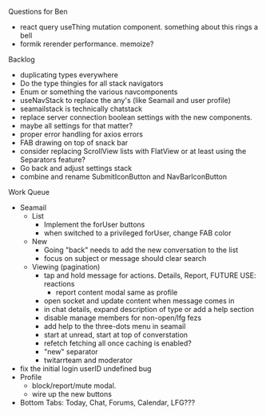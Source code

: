 Questions for Ben
* react query useThing mutation component. something about this rings a bell
* formik rerender performance. memoize?

Backlog
* duplicating types everywhere
* Do the type thingies for all stack navigators
* Enum or something the various navcomponents
* useNavStack to replace the any's (like Seamail and user profile)
* seamailstack is technically chatstack
* replace server connection boolean settings with the new components.
* maybe all settings for that matter?
* proper error handling for axios errors
* FAB drawing on top of snack bar
* consider replacing ScrollView lists with FlatView or at least using the Separators feature?
* Go back and adjust settings stack
* combine and rename SubmitIconButton and NavBarIconButton

Work Queue
* Seamail
  * List
    * Implement the forUser buttons
    * when switched to a privileged forUser, change FAB color
  * New
    * Going "back" needs to add the new conversation to the list
    * focus on subject or message should clear search
  * Viewing (pagination)
    * tap and hold message for actions. Details, Report, FUTURE USE: reactions
      * report content modal same as profile
    * open socket and update content when message comes in
    * in chat details, expand description of type or add a help section
    * disable manage members for non-open/lfg fezs
    * add help to the three-dots menu in seamail
    * start at unread, start at top of converstation
    * refetch fetching all once caching is enabled?
    * "new" separator
    * twitarrteam and moderator
* fix the initial login userID undefined bug
* Profile
  * block/report/mute modal.
  * wire up the new buttons
* Bottom Tabs: Today, Chat, Forums, Calendar, LFG???
